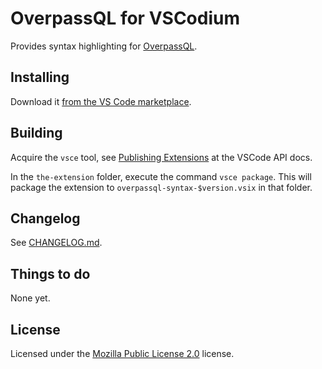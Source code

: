 # OverpassQL for VSCodium

[osm_wiki_overpassql]: https://wiki.openstreetmap.org/wiki/Overpass_API/Overpass_QL

Provides syntax highlighting for [OverpassQL][osm_wiki_overpassql].

## Installing

Download it [from the VS Code marketplace](https://marketplace.visualstudio.com/items?itemName=tqdv.overpassql-syntax).

## Building

Acquire the `vsce` tool, see [Publishing Extensions](https://code.visualstudio.com/api/working-with-extensions/publishing-extension) at the VSCode API docs.

In the `the-extension` folder, execute the command `vsce package`. This will package the extension to `overpassql-syntax-$version.vsix` in that folder.

## Changelog

See [CHANGELOG.md](the-extension/CHANGELOG.md).

## Things to do

None yet.

## License

Licensed under the [Mozilla Public License 2.0](the-extension/LICENSE) license.
